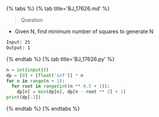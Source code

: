 {% tabs %}
{% tab title='BJ_17626.md' %}

> Question

* Given N, find minimum number of squares to generate N

```txt
Input: 25
Output: 1
```

{% endtab %}
{% tab title='BJ_17626.py' %}

```py
n = int(input())
dp = [0] + [float('inf')] * n
for n in range(n + 1):
  for root in range(int(n ** 0.5 + 1)):
    dp[n] = min(dp[n], dp[n - root ** 2] + 1)
print(dp[-1])
```

{% endtab %}
{% endtabs %}
